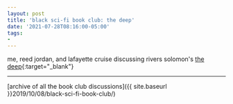 ```yaml
---
layout: post
title: 'black sci-fi book club: the deep'
date: '2021-07-28T08:16:00-05:00'
tags:
- 
--- 
```


<!-- {:target="_blank"} -->

me, reed jordan, and lafayette cruise discussing rivers solomon's [the deep](https://www.youtube.com/watch?v=qkrydBt4tQQ){:target="_blank"}


---

[archive of all the book club discussions]({{ site.baseurl }}2019/10/08/black-sci-fi-book-club/)


<!-- hyperlink bank -->


<!-- &#042; = asterisk -->
<!-- &#039; = single quote '-->
